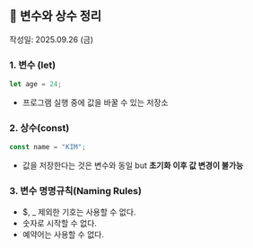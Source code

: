 ## 📘 변수와 상수 정리
작성일: 2025.09.26 (금)

### 1. 변수 (let)
```javascript
let age = 24;
```
- 프로그램 실행 중에 값을 바꿀 수 있는 저장소

### 2. 상수(const)
```javascript
const name = "KIM";
```
- 값을 저장한다는 것은 변수와 동일 but **초기화 이후 값 변경이 불가능**

### 3. 변수 명명규칙(Naming Rules)
- $, _ 제외한 기호는 사용할 수 없다.
- 숫자로 시작할 수 없다.
- 예약어는 사용할 수 없다.
